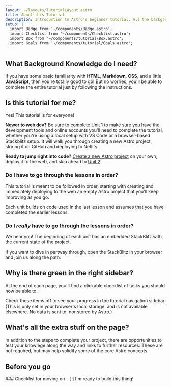 ```yaml
---
layout: ~/layouts/TutorialLayout.astro
title: About this Tutorial
description: Introduction to Astro's beginner tutorial. All the background knowledge you need to get started!
setup: |
  import Badge from '~/components/Badge.astro';
  import Checklist from '~/components/Checklist.astro';
  import Box from '~/components/tutorial/Box.astro';
  import Goals from '~/components/tutorial/Goals.astro';
---
```

## What Background Knowledge do I need?

If you have some basic familiarity with **HTML**, **Markdown**, **CSS**, and a little **JavaScript**, then you're totally good to go! But no worries, you'll be able to complete the entire tutorial just by following the instructions.

## Is this tutorial for me?

Yes! This tutorial is for everyone!

**Newer to web dev?** Be sure to complete [Unit 1](/en/tutorial/1-setup/) to make sure you have the development tools and online accounts you'll need to complete the tutorial, whether you're using a local setup with VS Code or a browser-based Stackblitz setup. It will walk you through creating a new Astro project, storing it on GitHub and deploying to Netlify.

**Ready to jump right into code?** [Create a new Astro project](/en/install/auto/) on your own, deploy it to the web, and skip ahead to [Unit 2](/en/tutorial/2-pages/)!

### Do I have to go through the lessons in order?

This tutorial is meant to be followed in order, starting with creating and immediately deploying to the web an empty Astro project that you'll keep improving as you go. 

Each unit builds on code used in the last lesson and assumes that you have completed the earlier lessons.

### Do I _really_ have to go through the lessons in order?

We hear you! The beginning of each unit has an embedded StackBlitz with the current state of the project. 

If you want to dive in partway through, open the StackBlitz in your browser and join us along the path.

## Why is there green in the right sidebar?

At the end of each page, you'll find a clickable checklist of tasks you should now be able to.

Check these items off to see your progress in the tutorial navigation sidebar. (This is only set in your browser's local storage, and is not available elsewhere. No data is sent to, nor stored by Astro.) 

## What's all the extra stuff on the page?

In addition to the steps to complete your project, there are opportunities to test your knowlege along the way and links to further resources. These are not required, but may help solidify some of the core Astro concepts.

## Before you go

<Box icon="check-list">
### Checklist for moving on

<Checklist key="introduction">
- [ ] I'm ready to build this thing!
</Checklist>
</Box>

